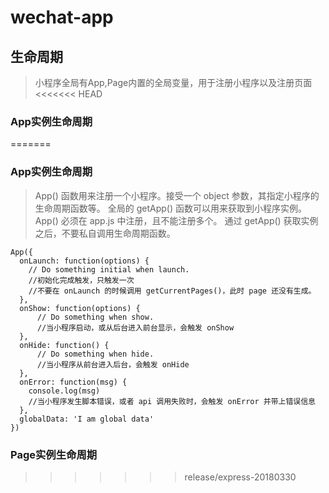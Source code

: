# wechat-app
## 生命周期
> 小程序全局有App,Page内置的全局变量，用于注册小程序以及注册页面
<<<<<<< HEAD
### App实例生命周期
=======

### App实例生命周期
>App() 函数用来注册一个小程序。接受一个 object 参数，其指定小程序的生命周期函数等。
>全局的 getApp() 函数可以用来获取到小程序实例。
>App() 必须在 app.js 中注册，且不能注册多个。
>通过 getApp() 获取实例之后，不要私自调用生命周期函数。
```  
App({
  onLaunch: function(options) {
    // Do something initial when launch.
    //初始化完成触发，只触发一次
    //不要在 onLaunch 的时候调用 getCurrentPages()，此时 page 还没有生成。
  },
  onShow: function(options) {
      // Do something when show.
      //当小程序启动，或从后台进入前台显示，会触发 onShow
  },
  onHide: function() {
      // Do something when hide.
      //当小程序从前台进入后台，会触发 onHide
  },
  onError: function(msg) {
    console.log(msg)
    //当小程序发生脚本错误，或者 api 调用失败时，会触发 onError 并带上错误信息
  },
  globalData: 'I am global data'
})
```  
### Page实例生命周期

>>>>>>> release/express-20180330
